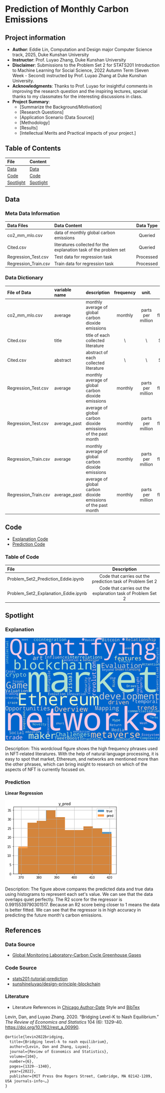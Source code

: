 # Prediction of Monthly Carbon Emissions
## Project information
- **Author**: Eddie Lin, Computation and Design major Computer Science track, 2025, Duke Kunshan University
- **Instructor**: Prof. Luyao Zhang, Duke Kunshan University
- **Disclaimer**:  Submissions to the Problem Set 2 for STATS201 Introduction to Machine Learning for Social Science, 2022 Autumn Term (Seven Week - Second) instructed by Prof. Luyao Zhang at Duke Kunshan University.
- **Acknowledgments**: Thanks to Prof. Luyao for insightful comments in improving the research question and the inspiring lectures, special thanks to my classmates for the interesting discussions in class.
- **Project Summary**: 
  - [Summarize the Background/Motivation]
  - [Research Questions]
  - [Application Scenario (Data Source)]
  - [Methodology]
  - [Results]
  - [Intellectual Merits and Practical impacts of your project.]

## Table of Contents
| File | Content |
| :---         |:---|
| [Data](https://github.com/Rising-Stars-by-Sunshine/stats201-Eddie-PS-2/tree/main/data) | [Data](https://github.com/Rising-Stars-by-Sunshine/stats201-Eddie-PS-2/edit/main/README.md#data)|
| [Code](https://github.com/Rising-Stars-by-Sunshine/stats201-Eddie-PS-2/tree/main/code) | [Code](https://github.com/Rising-Stars-by-Sunshine/stats201-Eddie-PS-2/edit/main/README.md#code)|
| [Spotlight](https://github.com/Rising-Stars-by-Sunshine/stats201-Eddie-PS-2/tree/main/spotlight) |[Spotlight](https://github.com/Rising-Stars-by-Sunshine/stats201-Eddie-PS-2/edit/main/README.md#spotlight)|


## Data
### Meta Data Information
| Data Files| Data Content | Data Type|
| :---         |     :---     | :---: |
|co2_mm_mlo.csv| data of monthly global carbon emissions | Queried |
|Cited.csv | literatures collected for the explanation task of the problem set | Queried |
|Regression_Test.csv| Test data for regression task| Processed |
|Regression_Train.csv| Train data for regression task| Processed |

### Data Dictionary 
| File of Data| variable name | description | frequency     |  unit. |    type|
|:---| :---         |     :---     |   :---: |  :---:   | :---: |  
|   co2_mm_mlo.csv    |      average     |    monthly average of global carbon dioxide emissions  |   monthly    |   parts per million    |    float64   |
|Cited.csv | title| title of each collected literature | \ | \ | String |
|Cited.csv | abstract| abstract of each collected literature | \ | \ | String |
|Regression_Test.csv| average|  monthly average of global carbon dioxide emissions | monthly | parts per million | float64|
|Regression_Test.csv| average_past|  average of global carbon dioxide emissions of the past month | monthly | parts per million | float64|
|Regression_Train.csv| average|  monthly average of global carbon dioxide emissions | monthly | parts per million | float64|
|Regression_Train.csv| average_past|  average of global carbon dioxide emissions of the past month | monthly | parts per million | float64|






## Code
- [Explanation Code](https://github.com/Rising-Stars-by-Sunshine/stats201-Eddie-PS-2/blob/main/code/Problem_Set2_Explanation_Eddie.ipynb)
- [Prediction Code](https://github.com/Rising-Stars-by-Sunshine/stats201-Eddie-PS-2/blob/main/code/Problem_Set2_Prediction_Eddie.ipynb)
### Table of Code
| File| Description |
| :---         |     :---:     |
| Problem_Set2_Prediction_Eddie.ipynb  | Code that carries out the prediction task of Problem Set 2 |
| Problem_Set2_Explanation_Eddie.ipynb | Code that carries out the explanation task of Problem Set 2 |

## Spotlight
### Explanation
 ![wordcloud](https://github.com/Rising-Stars-by-Sunshine/stats201-Eddie-PS-2/blob/main/spotlight/figures/wordcloud.png)
 
 Description: This wordcloud figure shows the high frequency phrases used in NFT-related literatures. With the help of natural language processing, it is easy to spot that market, Ethereum, and networks are mentioned more than the other phrases, which can bring insight to research on which of the aspects of NFT is currently focused on.
### Prediction
 **Linear Regression**
 
 ![linear Regression](https://github.com/Rising-Stars-by-Sunshine/stats201-Eddie-PS-2/blob/main/spotlight/figures/linear%20regression.png)
 
  Description: The figure above compares the predicted data and true data using histograms to represent each set's value. We can see that the data overlaps quiet perfectly. The R2 score for the regressor is 0.9915539790301517. Because an R2 score being closer to 1 means the data is better fitted. We can see that the regressor is in high accuracy in predicting the future month's carbon emissions.
  
## References

### Data Source
- [Global Monitoring Laboratory-Carbon Cycle Greenhouse Gases](https://gml.noaa.gov/webdata/ccgg/trends/co2/co2_mm_mlo.txt)
### Code Source
- [stats201-tutorial-prediction](https://github.com/Rising-Stars-by-Sunshine/stats201-tutorial-prediction/tree/main/code)
- [sunshineluyao/design-principle-blockchain](https://github.com/sunshineluyao/design-principle-blockchain/tree/main/code)
### Literature
- Literature References in [Chicago Author-Date](https://www.chicagomanualofstyle.org/tools_citationguide/citation-guide-2.html) Style and [BibTex](https://scholar.google.com/) 

Levin, Dan, and Luyao Zhang. 2020. “Bridging Level-K to Nash Equilibrium.” *The Review of Economics and Statistics* 104 (6): 1329–40. https://doi.org/10.1162/rest_a_00990.

```
@article{levin2022bridging,
  title={Bridging level-k to nash equilibrium},
  author={Levin, Dan and Zhang, Luyao},
  journal={Review of Economics and Statistics},
  volume={104},
  number={6},
  pages={1329--1340},
  year={2022},
  publisher={MIT Press One Rogers Street, Cambridge, MA 02142-1209, USA journals-info~…}
}
```

